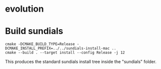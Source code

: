 # evolution


# Build sundials 


    cmake -DCMAKE_BUILD_TYPE=Release -DCMAKE_INSTALL_PREFIX=../../sundials-install-mac ..
    cmake --build . --target install --config Release -j 12

This produces the standard sundials install tree inside the "sundials" folder.
